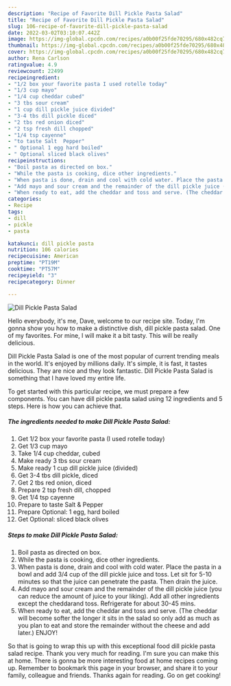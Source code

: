 ```yaml
---
description: "Recipe of Favorite Dill Pickle Pasta Salad"
title: "Recipe of Favorite Dill Pickle Pasta Salad"
slug: 106-recipe-of-favorite-dill-pickle-pasta-salad
date: 2022-03-02T03:10:07.442Z
image: https://img-global.cpcdn.com/recipes/a0b00f25fde70295/680x482cq70/dill-pickle-pasta-salad-recipe-main-photo.jpg
thumbnail: https://img-global.cpcdn.com/recipes/a0b00f25fde70295/680x482cq70/dill-pickle-pasta-salad-recipe-main-photo.jpg
cover: https://img-global.cpcdn.com/recipes/a0b00f25fde70295/680x482cq70/dill-pickle-pasta-salad-recipe-main-photo.jpg
author: Rena Carlson
ratingvalue: 4.9
reviewcount: 22499
recipeingredient:
- "1/2 box your favorite pasta I used rotelle today"
- "1/3 cup mayo"
- "1/4 cup cheddar cubed"
- "3 tbs sour cream"
- "1 cup dill pickle juice divided"
- "3-4 tbs dill pickle diced"
- "2 tbs red onion diced"
- "2 tsp fresh dill chopped"
- "1/4 tsp cayenne"
- "to taste Salt  Pepper"
- " Optional 1 egg hard boiled"
- " Optional sliced black olives"
recipeinstructions:
- "Boil pasta as directed on box."
- "While the pasta is cooking, dice other ingredients."
- "When pasta is done, drain and cool with cold water. Place the pasta in a bowl and add 3/4 cup of the dill pickle juice and toss. Let sit for 5-10 minutes so that the juice can penetrate the pasta. Then drain the juice."
- "Add mayo and sour cream and the remainder of the dill pickle juice (you can reduce the amount of juice to your liking). Add all other ingredients except the cheddarand toss. Refrigerate for about 30-45 mins."
- "When ready to eat, add the cheddar and toss and serve. (The cheddar will become softer the longer it sits in the salad so only add as much as you plan to eat and store the remainder without the cheese and add later.) ENJOY!"
categories:
- Recipe
tags:
- dill
- pickle
- pasta

katakunci: dill pickle pasta 
nutrition: 106 calories
recipecuisine: American
preptime: "PT19M"
cooktime: "PT57M"
recipeyield: "3"
recipecategory: Dinner

---
```



![Dill Pickle Pasta Salad](https://img-global.cpcdn.com/recipes/a0b00f25fde70295/680x482cq70/dill-pickle-pasta-salad-recipe-main-photo.jpg)

Hello everybody, it's me, Dave, welcome to our recipe site. Today, I'm gonna show you how to make a distinctive dish, dill pickle pasta salad. One of my favorites. For mine, I will make it a bit tasty. This will be really delicious.



Dill Pickle Pasta Salad is one of the most popular of current trending meals in the world. It's enjoyed by millions daily. It's simple, it is fast, it tastes delicious. They are nice and they look fantastic. Dill Pickle Pasta Salad is something that I have loved my entire life.


To get started with this particular recipe, we must prepare a few components. You can have dill pickle pasta salad using 12 ingredients and 5 steps. Here is how you can achieve that.

<!--inarticleads1-->

##### The ingredients needed to make Dill Pickle Pasta Salad:

1. Get 1/2 box your favorite pasta (I used rotelle today)
1. Get 1/3 cup mayo
1. Take 1/4 cup cheddar, cubed
1. Make ready 3 tbs sour cream
1. Make ready 1 cup dill pickle juice (divided)
1. Get 3-4 tbs dill pickle, diced
1. Get 2 tbs red onion, diced
1. Prepare 2 tsp fresh dill, chopped
1. Get 1/4 tsp cayenne
1. Prepare to taste Salt &amp; Pepper
1. Prepare  Optional: 1 egg, hard boiled
1. Get  Optional: sliced black olives




<!--inarticleads2-->

##### Steps to make Dill Pickle Pasta Salad:

1. Boil pasta as directed on box.
1. While the pasta is cooking, dice other ingredients.
1. When pasta is done, drain and cool with cold water. Place the pasta in a bowl and add 3/4 cup of the dill pickle juice and toss. Let sit for 5-10 minutes so that the juice can penetrate the pasta. Then drain the juice.
1. Add mayo and sour cream and the remainder of the dill pickle juice (you can reduce the amount of juice to your liking). Add all other ingredients except the cheddarand toss. Refrigerate for about 30-45 mins.
1. When ready to eat, add the cheddar and toss and serve. (The cheddar will become softer the longer it sits in the salad so only add as much as you plan to eat and store the remainder without the cheese and add later.) ENJOY!




So that is going to wrap this up with this exceptional food dill pickle pasta salad recipe. Thank you very much for reading. I'm sure you can make this at home. There is gonna be more interesting food at home recipes coming up. Remember to bookmark this page in your browser, and share it to your family, colleague and friends. Thanks again for reading. Go on get cooking!
